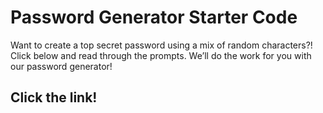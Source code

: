 # Password Generator Starter Code

Want to create a top secret password using a mix of random characters?! Click below and read through the prompts. We’ll do the work for you with our password generator!

## Click the link!

